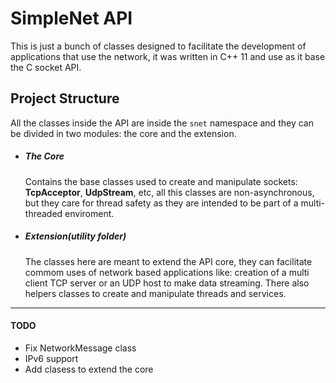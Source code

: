 # SimpleNet API

This is just a bunch of classes designed to facilitate the development of applications that use the network, it was written in C++ 11 and use as it base the C socket API.

## Project Structure

All the classes inside the API are inside the `snet` namespace and they can be divided in two modules: the core and the extension.

* ##### The Core

    Contains the base classes used to create and manipulate sockets: **TcpAcceptor**, **UdpStream**, etc, all this classes are non-asynchronous, but they care for thread safety as they are intended to be part of a multi-threaded enviroment.
* ##### Extension(utility folder)

    The classes here are meant to extend the API core, they can facilitate commom uses of network based applications like: creation of a multi client TCP server or an UDP host to make data streaming. There also helpers classes to create and manipulate threads and services.
    
****

#### TODO

* Fix NetworkMessage class
* IPv6 support
* Add clasess to extend the core
